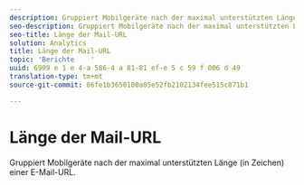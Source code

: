 ```yaml
---
description: Gruppiert Mobilgeräte nach der maximal unterstützten Länge (in Zeichen) einer E-Mail-URL.
seo-description: Gruppiert Mobilgeräte nach der maximal unterstützten Länge (in Zeichen) einer E-Mail-URL.
seo-title: Länge der Mail-URL
solution: Analytics
title: Länge der Mail-URL
topic: 'Berichte    '
uuid: 6999 e 1 e 4-a 586-4 a 81-81 ef-e 5 c 59 f 006 d 49
translation-type: tm+mt
source-git-commit: 86fe1b3650100a05e52fb2102134fee515c871b1

---
```



# Länge der Mail-URL

Gruppiert Mobilgeräte nach der maximal unterstützten Länge (in Zeichen) einer E-Mail-URL.

